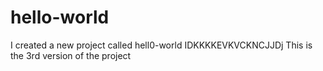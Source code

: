 # hello-world
I created a new project called hell0-world
IDKKKKEVKVCKNCJJDj
This is the 3rd version of the  project
